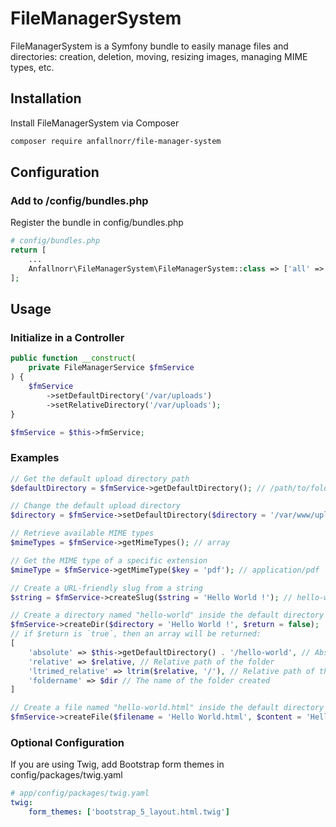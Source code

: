 # FileManagerSystem
[//]: # (FileManagerSystem est un bundle Symfony permettant de gérer facilement les fichiers et répertoires : création, suppression, déplacement, redimensionnement d'images, gestion des MIME types, etc.)
FileManagerSystem is a Symfony bundle to easily manage files and directories: creation, deletion, moving, resizing images, managing MIME types, etc.

[//]: # (**Demo:** https://symfotest.js-info.fr/home)

## Installation

Install FileManagerSystem via Composer

```sh
composer require anfallnorr/file-manager-system
```

## Configuration

### Add to /config/bundles.php

Register the bundle in config/bundles.php

```php
# config/bundles.php
return [
    ...
    Anfallnorr\FileManagerSystem\FileManagerSystem::class => ['all' => true],
];
```

## Usage

### Initialize in a Controller

```php
public function __construct(
    private FileManagerService $fmService
) {
    $fmService
        ->setDefaultDirectory('/var/uploads')
        ->setRelativeDirectory('/var/uploads');
}
```
```php
$fmService = $this->fmService;
```

### Examples

```php
// Get the default upload directory path
$defaultDirectory = $fmService->getDefaultDirectory(); // /path/to/folder/public/uploads

// Change the default upload directory
$directory = $fmService->setDefaultDirectory($directory = '/var/www/uploads')->getDefaultDirectory(); // /path/to/folder/var/www/uploads

// Retrieve available MIME types
$mimeTypes = $fmService->getMimeTypes(); // array

// Get the MIME type of a specific extension
$mimeType = $fmService->getMimeType($key = 'pdf'); // application/pdf

// Create a URL-friendly slug from a string
$string = $fmService->createSlug($string = 'Hello World !'); // hello-world

// Create a directory named "hello-world" inside the default directory
$fmService->createDir($directory = 'Hello World !', $return = false);
// if $return is `true`, then an array will be returned:
[
    'absolute' => $this->getDefaultDirectory() . '/hello-world', // Absolute path
    'relative' => $relative, // Relative path of the folder
    'ltrimed_relative' => ltrim($relative, '/'), // Relative path of the folder minus a slash at the beginning of the string
    'foldername' => $dir // The name of the folder created
]

// Create a file named "hello-world.html" inside the default directory with content
$fmService->createFile($filename = 'Hello World.html', $content = 'Hello World! I\'m Js info'); // $content is optional
```

### Optional Configuration

If you are using Twig, add Bootstrap form themes in config/packages/twig.yaml

```yaml
# app/config/packages/twig.yaml
twig:
    form_themes: ['bootstrap_5_layout.html.twig']
```
